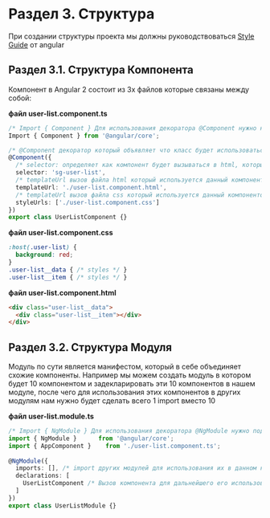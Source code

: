 # Раздел 3. Структура
При создании структуры проекта мы должны руководствоваться [Style Guide](https://angular.io/guide/styleguide#overall-structural-guidelines) от angular   

## Раздел 3.1. Структура Компонента
Компонент в Angular 2 состоит из 3х файлов которые связаны между собой:

**файл user-list.component.ts**
```typescript
/* Import { Component } Для использования декоратора @Component нужно нужно подключить его и объявить */
Import { Component } from '@angular/core';  

/* @Component декоратор который объявляет что класс будет использоваться ка как компонент */
@Component({  
  /* selector: определяет как компонент будет вызываться в html, который должен состоять из сокращенного названия проекта sg (style guide) + название самого компонента */
  selector: 'sg-user-list',
  /* templateUrl вызов файла html который используется данный компонентом */
  templateUrl: './user-list.component.html',
  /* templateUrl вызов файла css который используется данный компонентом */
  styleUrls: ['./user-list.component.css']
})
export class UserListComponent {} 
```

**файл user-list.component.css**
```css
:host(.user-list) {
  background: red;
}
.user-list__data { /* styles */ }
.user-list__item { /* styles */ }
```
**файл user-list.component.html**
```html
<div class="user-list__data">
  <div class="user-list__item"></div>
</div>
```
## Раздел 3.2. Структура Модуля
Модуль по сути является манифестом, который в себе объединяет схожие компоненты.
Например мы можем создать модуль в котором будет 10 компонентом и задекларировать эти 10 компонентов в нашем модуле, после чего для использования этих компонентов в других модулям нам нужно будет сделать всего 1 import вместо 10 

**файл user-list.module.ts**
```typescript
/* Import { NgModule } Для использования декоратора @NgModule нужно подключить его и объявить */
import { NgModule }      from '@angular/core';
import { AppComponent }    from './user-list.component.ts';
 
@NgModule({
  imports: [], /* import других модулей для использования их в данном компоненте */
  declarations: [
    UserListComponent /* Вызов компонента для дальнейшего его использования в html по selector name */
  ]
})
export class UserListModule {}
```

